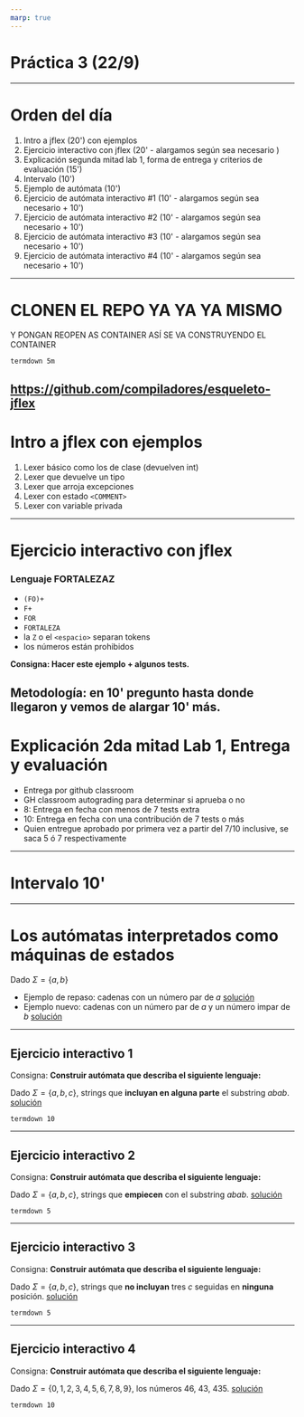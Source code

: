 ```yaml
---
marp: true
---
```

# Práctica 3 (22/9)
---
# Orden del día
1. Intro a jflex (20') con ejemplos
2. Ejercicio interactivo con jflex (20' - alargamos según sea necesario )
4. Explicación segunda mitad lab 1, forma de entrega y criterios de evaluación (15')
5. Intervalo (10')
6. Ejemplo de autómata (10')
7. Ejercicio de autómata interactivo #1 (10' - alargamos según sea necesario + 10')
8. Ejercicio de autómata interactivo #2 (10' - alargamos según sea necesario + 10')
9. Ejercicio de autómata interactivo #3 (10' - alargamos según sea necesario + 10')
9. Ejercicio de autómata interactivo #4 (10' - alargamos según sea necesario + 10')
---
# CLONEN EL REPO YA YA YA MISMO 
Y PONGAN REOPEN AS CONTAINER ASÍ SE VA CONSTRUYENDO EL CONTAINER

`termdown 5m`

https://github.com/compiladores/esqueleto-jflex
---
# Intro a jflex con ejemplos
1. Lexer básico como los de clase (devuelven int)
2. Lexer que devuelve un tipo
3. Lexer que arroja excepciones
4. Lexer con estado `<COMMENT>`
5. Lexer con variable privada
---
# Ejercicio interactivo con jflex
### Lenguaje FORTALEZAZ
- `(FO)+`
- `F+`
- `FOR`
- `FORTALEZA`
- la `Z` o el `<espacio>` separan tokens
- los números están prohibidos

**Consigna: Hacer este ejemplo + algunos tests.**

Metodología: en 10' pregunto hasta donde llegaron y vemos de alargar 10' más.
---
# Explicación 2da mitad Lab 1, Entrega y evaluación
- Entrega por github classroom
- GH classroom autograding para determinar si aprueba o no
- 8: Entrega en fecha con menos de 7 tests extra
- 10: Entrega en fecha con una contribución de 7 tests o más
- Quien entregue aprobado por primera vez a partir del 7/10 inclusive, se saca 5 ó 7 respectivamente 
---
# Intervalo 10'
---

# Los autómatas interpretados como máquinas de estados
Dado $\Sigma=\{a,b\}$
- Ejemplo de repaso: cadenas con un número par de $a$  [solución](./files-3/1.ex.apar.png)
- Ejemplo nuevo: cadenas con un número par de $a$ y un número impar de $b$ [solución](./files-3/2.ex.aparbimpar.png)

---

## Ejercicio interactivo 1
Consigna: **Construir autómata que describa el siguiente lenguaje:**

Dado $\Sigma=\{a,b,c\}$, strings que **incluyan en alguna parte** el substring $abab$. [solución](./files-3/3.interactivo1.png)


```
termdown 10
```

---

## Ejercicio interactivo 2
Consigna: **Construir autómata que describa el siguiente lenguaje:**

Dado $\Sigma=\{a,b,c\}$, strings que **empiecen** con el substring $abab$. [solución](./files-3/4.interactivo2.png)


```
termdown 5
```

---

## Ejercicio interactivo 3
Consigna: **Construir autómata que describa el siguiente lenguaje:**

Dado $\Sigma=\{a,b,c\}$, strings que **no incluyan** tres $c$ seguidas en **ninguna** posición. [solución](./files-3/5.interactivo3.png)


```
termdown 5
```
---

## Ejercicio interactivo 4
Consigna: **Construir autómata que describa el siguiente lenguaje:**

Dado $\Sigma=\{0,1,2,3,4,5,6,7,8,9\}$, los números 46, 43, 435. [solución](./files-3/6.interactivo4.png)


```
termdown 10
```